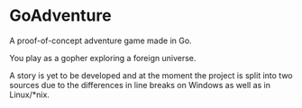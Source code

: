 # GoAdventure
A proof-of-concept adventure game made in Go.

You play as a gopher exploring a foreign universe.

A story is yet to be developed and at the moment the
project is split into two sources due to the differences
in line breaks on Windows as well as in Linux/*nix.